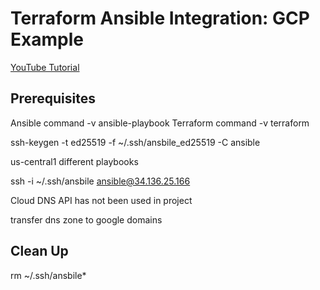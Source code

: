 # Terraform Ansible Integration: GCP Example

[YouTube Tutorial]()

## Prerequisites
Ansible
command -v ansible-playbook
Terraform
command -v terraform

<!-- ssh-keygen -t rsa -f ~/.ssh/ansbile -C ansible -b 2048 -->
ssh-keygen -t ed25519 -f ~/.ssh/ansbile_ed25519 -C ansible

us-central1
different playbooks

ssh -i ~/.ssh/ansbile ansible@34.136.25.166

Cloud DNS API has not been used in project

transfer dns zone to google domains


















## Clean Up

rm ~/.ssh/ansbile*
